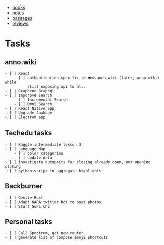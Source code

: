   - [books](books.md)
  - [notes](notes/index.md)
  - [passages](passages/index.md)
  - [reviews](reviews/index.md)

# Tasks

## anno.wiki

    - [ ] React
        - [ ] authentication specific to new.anno.wiki (later, anno.wiki) while
              still exposing api to all.
    - [ ] Graphene Graphql
    - [ ] Imporove search
        - [ ] Incremental Search
        - [ ] Omni Search
    - [ ] React Native app
    - [ ] Upgrade Jawbone
    - [ ] Electron app

## Techedu tasks

    - [ ] Kaggle intermediate lesson 3
    - [ ] Language Map
        - [ ] color categories
        - [ ] update data
    - [ ] investigate autopairs for closing already open, not opening closing
    - [ ] python script to aggregate highlights

## Backburner

    - [ ] Gentle Rust
    - [ ] Adapt NARA twitter bot to post photos
    - [ ] Start GoPL Ch2

## Personal tasks

    - [ ] Call Spectrum, get new router
    - [ ] generate list of compose emoji shortcuts
